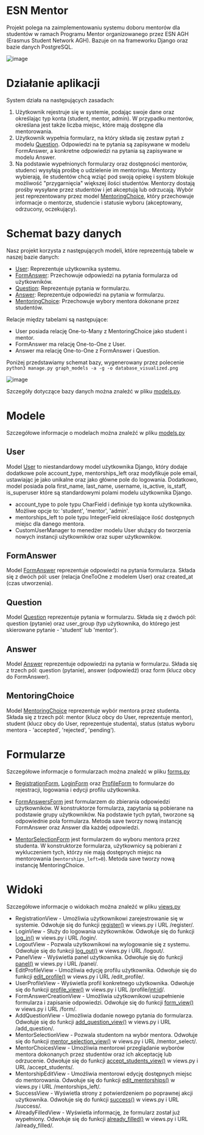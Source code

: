 # ESN Mentor

Projekt polega na zaimplementowaniu systemu doboru mentorów dla studentów w ramach Programu Mentor organizowanego przez ESN AGH (Erasmus Student Network AGH). Bazuje on na frameworku Django oraz bazie danych PostgreSQL.

![image](https://github.com/sxevush/bazydanych-esn-mentor/assets/115425940/79a982da-27ac-49fa-b84e-f397e2a49e5c)


# Działanie aplikacji

System działa na następujących zasadach:

1. Użytkownik rejestruje się w systemie, podając swoje dane oraz określając typ konta (student, mentor, admin). W przypadku mentorów, określana jest także liczba miejsc, które mają dostępne dla mentorowania.
2. Użytkownik wypełnia formularz, na który składa się zestaw pytań z modelu [Question](https://github.com/sxevush/bazydanych-esn-mentor/blob/dae0734dc2cda1d9687e03f657d5044825d022aa/mentor_app/models.py#L49). Odpowiedzi na te pytania są zapisywane w modelu FormAnswer, a konkretne odpowiedzi na pytania są zapisywane w modelu Answer.
3. Na podstawie wypełnionych formularzy oraz dostępności mentorów, studenci wysyłają prośbę o udzielenie im mentoringu. Mentorzy wybierają, ile studentów chcą wziąć pod swoją opiekę i system blokuje możliwość "przygarnięcia" większej ilości studentów. Mentorzy dostają prośby wysyłane przez studentów i jet akceptują lub odrzucają. Wybór jest reprezentowany przez model [MentoringChoice](https://github.com/sxevush/bazydanych-esn-mentor/blob/dae0734dc2cda1d9687e03f657d5044825d022aa/mentor_app/models.py#L64), który przechowuje informacje o mentorze, studencie i statusie wyboru (akceptowany, odrzucony, oczekujący).


# Schemat bazy danych

Nasz projekt korzysta z następujących modeli, które reprezentują tabele w naszej bazie danych:

* [User](https://github.com/sxevush/bazydanych-esn-mentor/blob/dae0734dc2cda1d9687e03f657d5044825d022aa/mentor_app/models.py#L19): Reprezentuje użytkownika systemu.
* [FormAnswer](https://github.com/sxevush/bazydanych-esn-mentor/blob/dae0734dc2cda1d9687e03f657d5044825d022aa/mentor_app/models.py#L44): Przechowuje odpowiedzi na pytania formularza od użytkowników.
* [Question](https://github.com/sxevush/bazydanych-esn-mentor/blob/dae0734dc2cda1d9687e03f657d5044825d022aa/mentor_app/models.py#L49): Reprezentuje pytania w formularzu.
* [Answer](https://github.com/sxevush/bazydanych-esn-mentor/blob/dae0734dc2cda1d9687e03f657d5044825d022aa/mentor_app/models.py#L58): Reprezentuje odpowiedzi na pytania w formularzu.
* [MentoringChoice](https://github.com/sxevush/bazydanych-esn-mentor/blob/dae0734dc2cda1d9687e03f657d5044825d022aa/mentor_app/models.py#L64): Przechowuje wybory mentora dokonane przez studentów.

Relacje między tabelami są następujące:

* User posiada relację One-to-Many z MentoringChoice jako student i mentor.
* FormAnswer ma relację One-to-One z User.
* Answer ma relację One-to-One z FormAnswer i Question.

Poniżej przedstawiamy schemat bazy, wygenerowany przez polecenie `python3 manage.py graph_models -a -g -o database_visualized.png`


![image](https://github.com/sxevush/bazydanych-esn-mentor/assets/115425940/600c0d6c-daac-4659-a013-ac5ca9669345)


Szczegóły dotyczące bazy danych można znaleźć w pliku [models.py](https://github.com/sxevush/bazydanych-esn-mentor/blob/main/mentor_app/models.py).


# Modele

Szczegółowe informacje o modelach można znaleźć w pliku [models.py](https://github.com/sxevush/bazydanych-esn-mentor/blob/main/mentor_app/models.py)


## User
Model [User](https://github.com/sxevush/bazydanych-esn-mentor/blob/dae0734dc2cda1d9687e03f657d5044825d022aa/mentor_app/models.py#L19) to niestandardowy model użytkownika Django, który dodaje dodatkowe pole account_type, mentorships_left oraz modyfikuje pole email, ustawiając je jako unikalne oraz jako główne pole do logowania. Dodatkowo, model posiada pola first_name, last_name, username, is_active, is_staff, is_superuser które są standardowymi polami modelu użytkownika Django.

* account_type to pole typu CharField i definiuje typ konta użytkownika. Możliwe opcje to: 'student', 'mentor', 'admin'.
* mentorships_left to pole typu IntegerField określające ilość dostępnych miejsc dla danego mentora.
* CustomUserManager to menedżer modelu User służący do tworzenia nowych instancji użytkowników oraz super użytkowników.

## FormAnswer
Model [FormAnswer](https://github.com/sxevush/bazydanych-esn-mentor/blob/dae0734dc2cda1d9687e03f657d5044825d022aa/mentor_app/models.py#L44) reprezentuje odpowiedzi na pytania formularza. Składa się z dwóch pól: user (relacja OneToOne z modelem User) oraz created_at (czas utworzenia).

## Question
Model [Question](https://github.com/sxevush/bazydanych-esn-mentor/blob/dae0734dc2cda1d9687e03f657d5044825d022aa/mentor_app/models.py#L49) reprezentuje pytania w formularzu. Składa się z dwóch pól: question (pytanie) oraz user_group (typ użytkownika, do którego jest skierowane pytanie - 'student' lub 'mentor').

## Answer
Model [Answer](https://github.com/sxevush/bazydanych-esn-mentor/blob/dae0734dc2cda1d9687e03f657d5044825d022aa/mentor_app/models.py#L58) reprezentuje odpowiedzi na pytania w formularzu. Składa się z trzech pól: question (pytanie), answer (odpowiedź) oraz form (klucz obcy do FormAnswer).

## MentoringChoice
Model [MentoringChoice](https://github.com/sxevush/bazydanych-esn-mentor/blob/dae0734dc2cda1d9687e03f657d5044825d022aa/mentor_app/models.py#L64) reprezentuje wybór mentora przez studenta. Składa się z trzech pól: mentor (klucz obcy do User, reprezentuje mentor), student (klucz obcy do User, reprezentuje studenta), status (status wyboru mentora - 'accepted', 'rejected', 'pending').


# Formularze

Szczegółowe informacje o formularzach można znaleźć w pliku [forms.py](https://github.com/sxevush/bazydanych-esn-mentor/blob/main/mentor_app/forms.py)

* [RegistrationForm](https://github.com/sxevush/bazydanych-esn-mentor/blob/dae0734dc2cda1d9687e03f657d5044825d022aa/mentor_app/forms.py#L9), [LoginForm](https://github.com/sxevush/bazydanych-esn-mentor/blob/dae0734dc2cda1d9687e03f657d5044825d022aa/mentor_app/forms.py#L15) oraz [ProfileForm](https://github.com/sxevush/bazydanych-esn-mentor/blob/dae0734dc2cda1d9687e03f657d5044825d022aa/mentor_app/forms.py#L21) to formularze do rejestracji, logowania i edycji profilu użytkownika.

* [FormAnswersForm](https://github.com/sxevush/bazydanych-esn-mentor/blob/dae0734dc2cda1d9687e03f657d5044825d022aa/mentor_app/forms.py#L27) jest formularzem do zbierania odpowiedzi użytkowników. W konstruktorze formularza, zapytania są pobierane na podstawie grupy użytkowników. Na podstawie tych pytań, tworzone są odpowiednie pola formularza. Metoda save tworzy nową instancję FormAnswer oraz Answer dla każdej odpowiedzi.

* [MentorSelectionForm](https://github.com/sxevush/bazydanych-esn-mentor/blob/dae0734dc2cda1d9687e03f657d5044825d022aa/mentor_app/forms.py#L53) jest formularzem do wyboru mentora przez studenta. W konstruktorze formularza, użytkownicy są pobierani z wykluczeniem tych, którzy nie mają dostępnych miejsc na mentorowania (`mentorships_left=0`). Metoda save tworzy nową instancję MentoringChoice.


# Widoki

Szczegółowe informacje o widokach można znaleźć w pliku [views.py](https://github.com/sxevush/bazydanych-esn-mentor/blob/main/mentor_app/views.py)

* RegistrationView - Umożliwia użytkownikowi zarejestrowanie się w systemie. Odwołuje się do funkcji [register()](https://github.com/sxevush/bazydanych-esn-mentor/blob/2e4ffa2ffc83081f2c97738e9f7ba897516b475c/mentor_app/views.py#L16) w views.py i URL /register/.
* LoginView - Służy do logowania użytkowników. Odwołuje się do funkcji [log_in()](https://github.com/sxevush/bazydanych-esn-mentor/blob/2e4ffa2ffc83081f2c97738e9f7ba897516b475c/mentor_app/views.py#L28) w views.py i URL /login/.
* LogoutView - Pozwala użytkownikowi na wylogowanie się z systemu. Odwołuje się do funkcji [log_out()](https://github.com/sxevush/bazydanych-esn-mentor/blob/2e4ffa2ffc83081f2c97738e9f7ba897516b475c/mentor_app/views.py#L40) w views.py i URL /logout/.
* PanelView - Wyświetla panel użytkownika. Odwołuje się do funkcji [panel()](https://github.com/sxevush/bazydanych-esn-mentor/blob/2e4ffa2ffc83081f2c97738e9f7ba897516b475c/mentor_app/views.py#L45) w views.py i URL /panel/.
* EditProfileView - Umożliwia edycję profilu użytkownika. Odwołuje się do funkcji [edit_profile()](https://github.com/sxevush/bazydanych-esn-mentor/blob/2e4ffa2ffc83081f2c97738e9f7ba897516b475c/mentor_app/views.py#L52) w views.py i URL /edit_profile/.
* UserProfileView - Wyświetla profil konkretnego użytkownika. Odwołuje się do funkcji [profile_view()](https://github.com/sxevush/bazydanych-esn-mentor/blob/2e4ffa2ffc83081f2c97738e9f7ba897516b475c/mentor_app/views.py#L67) w views.py i URL /profile/<int:id>/.
* FormAnswerCreationView - Umożliwia użytkownikowi uzupełnienie formularza i zapisanie odpowiedzi. Odwołuje się do funkcji [form_view()](https://github.com/sxevush/bazydanych-esn-mentor/blob/2e4ffa2ffc83081f2c97738e9f7ba897516b475c/mentor_app/views.py#L77) w views.py i URL /form/.
* AddQuestionView - Umożliwia dodanie nowego pytania do formularza. Odwołuje się do funkcji [add_question_view()](https://github.com/sxevush/bazydanych-esn-mentor/blob/2e4ffa2ffc83081f2c97738e9f7ba897516b475c/mentor_app/views.py#L94) w views.py i URL /add_question/.
* MentorSelectionView - Pozwala studentom na wybór mentora. Odwołuje się do funkcji [mentor_selection_view()](https://github.com/sxevush/bazydanych-esn-mentor/blob/2e4ffa2ffc83081f2c97738e9f7ba897516b475c/mentor_app/views.py#L106) w views.py i URL /mentor_select/.
* MentorChoicesView - Umożliwia mentorowi przeglądanie wyborów mentora dokonanych przez studentów oraz ich akceptację lub odrzucenie. Odwołuje się do funkcji [accept_students_view()](https://github.com/sxevush/bazydanych-esn-mentor/blob/2e4ffa2ffc83081f2c97738e9f7ba897516b475c/mentor_app/views.py#L126) w views.py i URL /accept_students/.
* MentorshipEditView - Umożliwia mentorowi edycję dostępnych miejsc do mentorowania. Odwołuje się do funkcji [edit_mentorships()](https://github.com/sxevush/bazydanych-esn-mentor/blob/2e4ffa2ffc83081f2c97738e9f7ba897516b475c/mentor_app/views.py#L140) w views.py i URL /mentorships_left/.
* SuccessView - Wyświetla strony z potwierdzeniem po poprawnej akcji użytkownika. Odwołuje się do funkcji [success()](https://github.com/sxevush/bazydanych-esn-mentor/blob/2e4ffa2ffc83081f2c97738e9f7ba897516b475c/mentor_app/views.py#L157) w views.py i URL /success/.
* AlreadyFilledView - Wyświetla informację, że formularz został już wypełniony. Odwołuje się do funkcji [already_filled()](https://github.com/sxevush/bazydanych-esn-mentor/blob/2e4ffa2ffc83081f2c97738e9f7ba897516b475c/mentor_app/views.py#L161) w views.py i URL /already_filled/.

